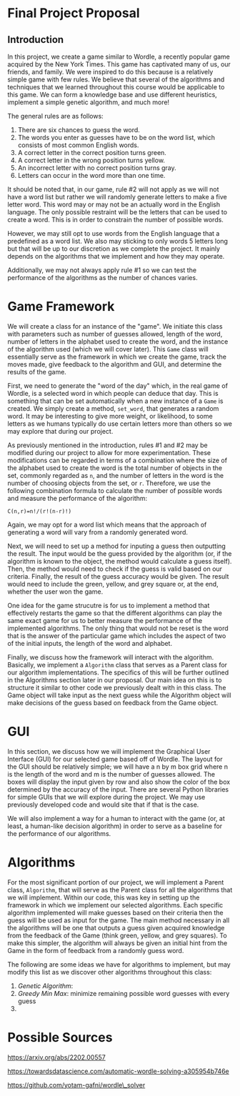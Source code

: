 # Final Project Proposal

## Introduction

In this project, we create a game similar to Wordle, a recently popular game acquired by the New York Times. This game has captivated many of us, our friends, and family. We were inspired to do this because is a relatively simple game with few rules. We believe that several of the algorithms and techniques that we learned throughout this course would be applicable to this game. We can form a knowledge base and use different heuristics, implement a simple genetic algorithm, and much more!

The general rules are as follows:

1. There are six chances to guess the word.
2. The words you enter as guesses have to be on the word list, which consists of most common English words.
3. A correct letter in the correct position turns green.
4. A correct letter in the wrong position turns yellow.
5. An incorrect letter with no correct position turns gray.
6. Letters can occur in the word more than one time. 

It should be noted that, in our game, rule #2 will not apply as we will not have a word list but rather we will randomly generate letters to make a five letter word. This word may or may not be an actually word in the English language. The only possible restraint will be the letters that can be used to create a word. This is in order to constrain the number of possible words. 

However, we may still opt to use words from the English language that a predefined as a word list. We also may sticking to only words 5 letters long but that will be up to our discretion as we complete the project. It mainly depends on the algorithms that we implement and how they may operate. 

Additionally, we may not always apply rule #1 so we can test the performance of the algorithms as the number of chances varies. 

# Game Framework
We will create a class for an instance of the "game". We initiate this class with parameters such as number of guesses allowed, length of the word, number of letters in the alphabet used to create the word, and the instance of the algorithm used (which we will cover later). This `Game` class will essentially serve as the framework in which we create the game, track the moves made, give feedback to the algorithm and GUI, and determine the results of the game. 

First, we need to generate the "word of the day" which, in the real game of Wordle, is a selected word in which people can deduce that day. This is something that can be set automatically when a new instance of a `Game` is created. We simply create a method, `set_word`, that generates a random word. It may be interesting to give more weight, or likelihood, to some letters as we humans typically do use certain letters more than others so we may explore that during our project.

As previously mentioned in the introduction, rules #1 and #2 may be modified during our project to allow for more experimentation. These modifications can be regarded in terms of a combination where the size of the alphabet used to create the word is the total number of objects in the set, commonly regarded as `n`, and the number of letters in the word is the number of choosing objects from the set, or `r`. Therefore, we use the following combination formula to calculate the number of possible words and measure the performance of the algorithm:

`C(n,r)=n!/(r!(n-r)!)`

Again, we may opt for a word list which means that the approach of generating a word will vary from a randomly generated word.

Next, we will need to set up a method for inputing a guess then outputting the result. The input would be the guess provided by the algorithm (or, if the algorithm is known to the object, the method would calculate a guess itself). Then, the method would need to check if the guess is valid based on our criteria. Finally, the result of the guess accuracy would be given. The result would need to include the green, yellow, and grey square or, at the end, whether the user won the game. 

One idea for the game strucutre is for us to implement a method that effectively restarts the game so that the different algorithms can play the same exact game for us to better measure the performance of the implemented algorithms. The only thing that would not be reset is the word that is the answer of the particular game which includes the aspect of two of the initial inputs, the length of the word and alphabet.

Finally, we discuss how the framework will interact with the algorithm. Basically, we implement a `Algorithm` class that serves as a Parent class for our algorithm implementations. The specifics of this will be further outlined in the Algorithms section later in our proposal. Our main idea on this is to structure it similar to other code we previously dealt with in this class. The Game object will take input as the next guess while the Algorithm object will make decisions of the guess based on feedback from the Game object. 

# GUI
In this section, we discuss how we will implement the Graphical User Interface (GUI) for our selected game based off of Wordle. The layout for the GUI should be relatively simple; we will have a n by m box grid where n is the length of the word and m is the number of guesses allowed. The boxes will display the input given by row and also show the color of the box determined by the accuracy of the input. There are several Python libraries for simple GUIs that we will explore during the project. We may use previously developed code and would site that if that is the case.  

We will also implement a way for a human to interact with the game (or, at least, a human-like decision algorithm) in order to serve as a baseline for the performance of our algorithms.

# Algorithms
For the most significant portion of our project, we will implement a Parent class, `Algorithm`, that will serve as the Parent class for all the algorithms that we will implement. Within our code, this was key in setting up the framework in which we implement our selected algorithms. Each specific algorithm implemented will make guesses based on their criteria then the guess will be used as input for the game. The main method necessary in all the algorithms will be one that outputs a guess given acquired knowledge from the feedback of the Game (think green, yellow, and grey squares). To make this simpler, the algorithm will always be given an initial hint from the Game in the form of feedback from a randomly guess word.

The following are some ideas we have for algorithms to implement, but may modify this list as we discover other algorithms throughout this class:

1. *Genetic Algorithm*: 
2. *Greedy Min Max*: minimize remaining possible word guesses with every guess
3. 

# Possible Sources
https://arxiv.org/abs/2202.00557

https://towardsdatascience.com/automatic-wordle-solving-a305954b746e

https://github.com/yotam-gafni/wordle\_solver
